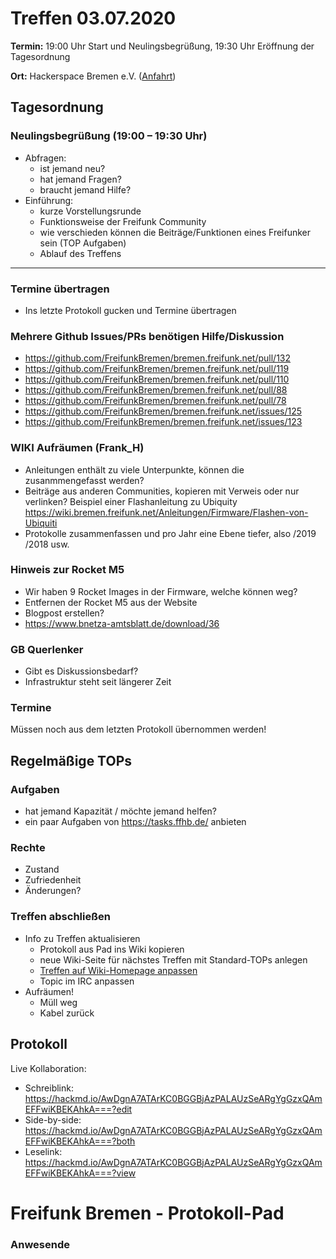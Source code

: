 
# Treffen 03.07.2020

**Termin:** 19:00 Uhr Start und Neulingsbegrüßung, 19:30 Uhr Eröffnung der Tagesordnung

**Ort:** Hackerspace Bremen e.V. ([Anfahrt](https://www.hackerspace-bremen.de/anfahrt/))

## Tagesordnung
### Neulingsbegrüßung (19:00 – 19:30 Uhr)

- Abfragen:
    - ist jemand neu?
    - hat jemand Fragen?
    - braucht jemand Hilfe?
- Einführung:
    - kurze Vorstellungsrunde
    - Funktionsweise der Freifunk Community
    - wie verschieden können die Beiträge/Funktionen eines Freifunker sein (TOP Aufgaben)
    - Ablauf des Treffens

---

### Termine übertragen
- Ins letzte Protokoll gucken und Termine übertragen

### Mehrere Github Issues/PRs benötigen Hilfe/Diskussion
- https://github.com/FreifunkBremen/bremen.freifunk.net/pull/132
- https://github.com/FreifunkBremen/bremen.freifunk.net/pull/119
- https://github.com/FreifunkBremen/bremen.freifunk.net/pull/110
- https://github.com/FreifunkBremen/bremen.freifunk.net/pull/88
- https://github.com/FreifunkBremen/bremen.freifunk.net/pull/78
- https://github.com/FreifunkBremen/bremen.freifunk.net/issues/125
- https://github.com/FreifunkBremen/bremen.freifunk.net/issues/123

### WIKI Aufräumen (Frank_H)
- Anleitungen enthält zu viele Unterpunkte, können die zusanmmengefasst werden?
- Beiträge aus anderen Communities, kopieren mit Verweis oder nur verlinken?
  Beispiel einer Flashanleitung zu Ubiquity https://wiki.bremen.freifunk.net/Anleitungen/Firmware/Flashen-von-Ubiquiti
- Protokolle zusammenfassen und pro Jahr eine Ebene tiefer, also /2019 /2018 usw.

### Hinweis zur Rocket M5
- Wir haben 9 Rocket Images in der Firmware, welche können weg?
- Entfernen der Rocket M5 aus der Website
- Blogpost erstellen?
- https://www.bnetza-amtsblatt.de/download/36

### GB Querlenker
- Gibt es Diskussionsbedarf?
- Infrastruktur steht seit längerer Zeit


### Termine
Müssen noch aus dem letzten Protokoll übernommen werden!

## Regelmäßige TOPs
### Aufgaben

- hat jemand Kapazität / möchte jemand helfen?
- ein paar Aufgaben von https://tasks.ffhb.de/ anbieten

### Rechte

- Zustand
- Zufriedenheit
- Änderungen?

### Treffen abschließen

- Info zu Treffen aktualisieren
  - Protokoll aus Pad ins Wiki kopieren
  - neue Wiki-Seite für nächstes Treffen mit Standard-TOPs anlegen
  - [Treffen auf Wiki-Homepage anpassen](https://wiki.bremen.freifunk.net/Home)
  - Topic im IRC anpassen
- Aufräumen!
  - Müll weg
  - Kabel zurück

## Protokoll

Live Kollaboration:

* Schreiblink: https://hackmd.io/AwDgnA7ATArKC0BGGBjAzPALAUzSeARgYgGzxQAmEFFwiKBEKAhkA===?edit
* Side-by-side: https://hackmd.io/AwDgnA7ATArKC0BGGBjAzPALAUzSeARgYgGzxQAmEFFwiKBEKAhkA===?both
* Leselink: https://hackmd.io/AwDgnA7ATArKC0BGGBjAzPALAUzSeARgYgGzxQAmEFFwiKBEKAhkA===?view

# Freifunk Bremen - Protokoll-Pad

### Anwesende

